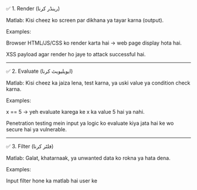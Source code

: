 ✅ 1. Render (رینڈر کرنا)

Matlab: Kisi cheez ko screen par dikhana ya tayar karna (output).

Examples:

Browser HTML/JS/CSS ko render karta hai → web page display hota hai.

XSS payload agar <script>alert(1)</script> render ho jaye to attack successful hai.



---

✅ 2. Evaluate (ایویلیویٹ کرنا)

Matlab: Kisi cheez ka jaiza lena, test karna, ya uski value ya condition check karna.

Examples:

x == 5 → yeh evaluate karega ke x ka value 5 hai ya nahi.

Penetration testing mein input ya logic ko evaluate kiya jata hai ke wo secure hai ya vulnerable.



---

✅ 3. Filter (فلٹر کرنا)

Matlab: Galat, khatarnaak, ya unwanted data ko rokna ya hata dena.

Examples:

Input filter hone ka matlab hai user ke <script> jaise XSS payloads block ho jayein.

SQL Injection ya HTML injection roknay ke liye filters lagaye jaate hain.



---

✅ 4. Expression (ایکسپریشن)

Matlab: Aisi cheez jo kisi value ya condition ko show kare.

Examples:

2 + 2, x > 5, user == 'admin' → yeh sab expressions hain.

Security filters logical expressions evaluate karte hain jaise if input.contains("<script>").



---

✅ 5. Parse (پارس کرنا)

Matlab: Kisi data ko read karna, usay breakdown karna aur uski structure samajhna.

Examples:

Browser HTML parse karta hai → tags, attributes samajhta hai.

Server agar malicious input ko galat tarah parse kare to injection ho sakta hai (e.g. SQLi, XSS).



---

✅ 6. Framework (فریم ورک)

Matlab: Tayyar tools aur rules ka system jisme tum apna kaam fast aur asaani se kar sakte ho.

Examples:

Django, Laravel, React = development frameworks

Metasploit, Burp Suite = penetration testing frameworks



---

✅ 7. Sort (سورٹ کرنا)

Matlab: Cheezon ko order mein lagana — chhoti se bari ya bari se chhoti.

Examples:

sort(5, 2, 9, 1) → output: 1, 2, 5, 9

Burp Suite mein responses ko status code ke mutabiq sort karna.

Nmap scan results ko port number ke hisaab se sort karna.
